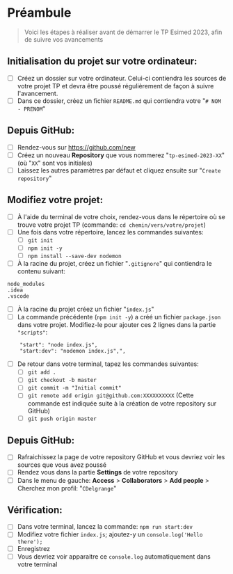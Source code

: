 # Préambule

> Voici les étapes à réaliser avant de démarrer le TP Esimed 2023, afin de suivre vos avancements

## Initialisation du projet sur votre ordinateur:
- [ ] Créez un dossier sur votre ordinateur. Celui-ci contiendra les sources de votre projet TP et devra être poussé régulièrement de façon à suivre l'avancement.
- [ ] Dans ce dossier, créez un fichier `README.md` qui contiendra votre "`# NOM - PRENOM`"

## Depuis GitHub:
- [ ] Rendez-vous sur https://github.com/new
- [ ] Créez un nouveau **Repository** que vous nommerez "`tp-esimed-2023-XX`" (où "`XX`" sont vos initiales)
- [ ] Laissez les autres paramètres par défaut et cliquez ensuite sur "`Create repository`"

## Modifiez votre projet:
- [ ] À l'aide du terminal de votre choix, rendez-vous dans le répertoire où se trouve votre projet TP (commande: `cd chemin/vers/votre/projet`)
- [ ] Une fois dans votre répertoire, lancez les commandes suivantes:
  - [ ] `git init`
  - [ ] `npm init -y`
  - [ ] `npm install --save-dev nodemon`
- [ ] À la racine du projet, créez un fichier "`.gitignore`" qui contiendra le contenu suivant:
```
node_modules
.idea
.vscode
```
- [ ] À la racine du projet créez un fichier "`index.js`"
- [ ] La commande précédente (`npm init -y`) a créé un fichier `package.json` dans votre projet. Modifiez-le pour ajouter ces 2 lignes dans la partie `"scripts"`:
```
    "start": "node index.js",
    "start:dev": "nodemon index.js",",
```
- [ ] De retour dans votre terminal, tapez les commandes suivantes:
  - [ ] `git add .`
  - [ ] `git checkout -b master`
  - [ ] `git commit -m "Initial commit"`
  - [ ] `git remote add origin git@github.com:XXXXXXXXXX` (Cette commande est indiquée suite à la création de votre repository sur GitHub)
  - [ ] `git push origin master`

## Depuis GitHub:
- [ ] Rafraichissez la page de votre repository GitHub et vous devriez voir les sources que vous avez poussé
- [ ] Rendez vous dans la partie **Settings** de votre repository
- [ ] Dans le menu de gauche: **Access** > **Collaborators** > **Add people** > Cherchez mon profil: "`CDelgrange`"

## Vérification:
- [ ] Dans votre terminal, lancez la commande: `npm run start:dev`
- [ ] Modifiez votre fichier `index.js`; ajoutez-y un `console.log('Hello there');`
- [ ] Enregistrez
- [ ] Vous devriez voir apparaitre ce `console.log` automatiquement dans votre terminal